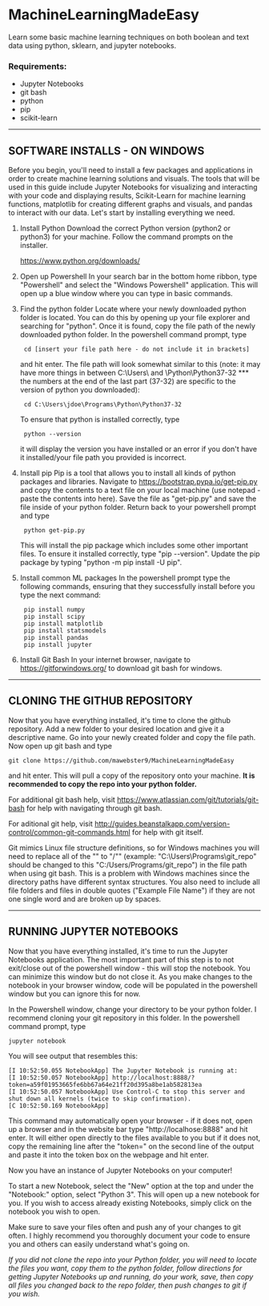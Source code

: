 # MachineLearningMadeEasy
Learn some basic machine learning techniques on both boolean and text data using python, sklearn, and jupyter notebooks.


### Requirements:
* Jupyter Notebooks
* git bash
* python
* pip
* scikit-learn

------------------------------------------------------------
SOFTWARE INSTALLS - ON WINDOWS
------------------------------------------------------------
Before you begin, you'll need to install a few packages and applications in order to create machine learning solutions and visuals. The tools that will be used in this guide include Jupyter Notebooks for visualizing and interacting with your code and displaying results, Scikit-Learn for machine learning functions, matplotlib for creating different graphs and visuals, and pandas to interact with our data. Let's start by installing everything we need.

1. Install Python
	Download the correct Python version (python2 or python3) for your machine. Follow the command prompts on the installer.

	https://www.python.org/downloads/

2. Open up Powershell
	In your search bar in the bottom home ribbon, type "Powershell" and select the "Windows Powershell" application. This will open up a blue window where you can type in basic commands.

3. Find the python folder
	Locate where your newly downloaded python folder is located. You can do this by opening up your file explorer and searching for "python". Once it is found, copy the file path of the newly downloaded python folder. 
	In the powershell command prompt, type 

		cd [insert your file path here - do not include it in brackets]

	and hit enter. The file path will look somewhat similar to this (note: it may have more things in between C:\Users\ and \Python\Python37-32   ***   the numbers at the end of the last part (37-32) are specific to the version of python you downloaded):

		cd C:\Users\jdoe\Programs\Python\Python37-32

	To ensure that python is installed correctly, type 

		python --version

	it will display the version you have installed or an error if you don't have it installed/your file path you provided is incorrect.

4. Install pip
	Pip is a tool that allows you to install all kinds of python packages and libraries.
	Navigate to https://bootstrap.pypa.io/get-pip.py and copy the contents to a text file on your local machine (use notepad - paste the contents into here). Save the file as "get-pip.py" and save the file inside of your python folder. Return back to your powershell prompt and type 

		python get-pip.py

	This will install the pip package which includes some other important files. To ensure it installed correctly, type "pip --version". Update the pip package by typing "python -m pip install -U pip".

5. Install common ML packages
	In the powershell prompt type the following commands, ensuring that they successfully install before you type the next command:
		
		pip install numpy
		pip install scipy
		pip install matplotlib
		pip install statsmodels
		pip install pandas
		pip install jupyter

6. Install Git Bash
	In your internet browser, navigate to https://gitforwindows.org/ to download git bash for windows.



------------------------------------------------------------
CLONING THE GITHUB REPOSITORY
------------------------------------------------------------
Now that you have everything installed, it's time to clone the github repository. Add a new folder to your desired location and give it a descriptive name. Go into your newly created folder and copy the file path. Now open up git bash and type 

	git clone https://github.com/mawebster9/MachineLearningMadeEasy

and hit enter. This will pull a copy of the repository onto your machine. __It is recommended to copy the repo into your python folder.__

For additional git bash help, visit https://www.atlassian.com/git/tutorials/git-bash for help with navigating through git bash.

For aditional git help, visit http://guides.beanstalkapp.com/version-control/common-git-commands.html for help with git itself.

Git mimics Linux file structure definitions, so for Windows machines you will need to replace all of the "\" to "/"" (example: "C:\Users\Programs\git_repo" should be changed to this "C:/Users/Programs/git_repo") in the file path when using git bash. This is a problem with Windows machines since the directory paths have different syntax structures. You also need to include all file folders and files in double quotes ("Example File Name") if they are not one single word and are broken up by spaces.



------------------------------------------------------------
RUNNING JUPYTER NOTEBOOKS
------------------------------------------------------------
Now that you have everything installed, it's time to run the Jupyter Notebooks application. The most important part of this step is to not exit/close out of the powershell window - this will stop the notebook. You can minimize this window but do not close it. As you make changes to the notebook in your browser window, code will be populated in the powershell window but you can ignore this for now.

In the Powershell window, change your directory to be your python folder. I recommend cloning your git repository in this folder. In the powershell command prompt, type 

	jupyter notebook

You will see output that resembles this:

	[I 10:52:50.055 NotebookApp] The Jupyter Notebook is running at:
	[I 10:52:50.057 NotebookApp] http://localhost:8888/?token=a59f01953665fe6bb67a64e21ff20d395a8be1ab582813ea
	[I 10:52:50.057 NotebookApp] Use Control-C to stop this server and shut down all kernels (twice to skip confirmation).
	[C 10:52:50.169 NotebookApp]

This command may automatically open your browser - if it does not, open up a browser and in the website bar type "http://localhose:8888" and hit enter. It will either open directly to the files available to you but if it does not, copy the remaining line after the "token=" on the second line of the output and paste it into the token box on the webpage and hit enter.

Now you have an instance of Jupyter Notebooks on your computer!

To start a new Notebook, select the "New" option at the top and under the "Notebook:" option, select "Python 3". This will open up a new notebook for you. If you wish to access already existing Notebooks, simply click on the notebook you wish to open.

Make sure to save your files often and push any of your changes to git often. I highly recommend you thoroughly document your code to ensure you and others can easily understand what's going on.

_If you did not clone the repo into your Python folder, you will need to locate the files you want, copy them to the python folder, follow directions for getting Jupyter Notebooks up and running, do your work, save, then copy all files you changed back to the repo folder, then push changes to git if you wish._


